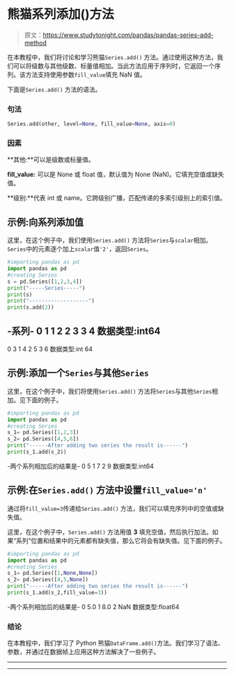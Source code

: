 # 熊猫系列添加()方法

> 原文：<https://www.studytonight.com/pandas/pandas-series-add-method>

在本教程中，我们将讨论和学习熊猫`Series.add()` 方法。通过使用这种方法，我们可以将级数与其他级数、标量值相加。当此方法应用于序列时，它返回一个序列。该方法支持使用参数`fill_value`填充 NaN 值。

下面是`Series.add()` 方法的语法。

### 句法

```py
Series.add(other, level=None, fill_value=None, axis=0)
```

### 因素

**其他:**可以是级数或标量值。

**fill_value:** 可以是 None 或 float 值，默认值为 None (NaN)。它填充空值或缺失值。

**级别:**代表 int 或 name。它跨级别广播，匹配传递的多索引级别上的索引值。

## 示例:向系列添加值

这里，在这个例子中，我们使用`Series.add()` 方法将`Series`与`scalar`相加。`Series`中的元素逐个加上`scalar`值`'2'`，返回`Series`。

```py
#importing pandas as pd
import pandas as pd
#creating Series
s = pd.Series([1,2,3,4])
print("-----Series-----")
print(s)
print("-------------------")
print(s.add(2))
```

-系列-
0 1
1 2
2 3
3 4
数据类型:int64
-
0 3
1 4
2 5
3 6
数据类型:int 64

## 示例:添加一个`Series`与其他`Series`

这里，在这个例子中，我们将使用`Series.add()` 方法将`Series`与其他`Series`相加。见下面的例子。

```py
#importing pandas as pd
import pandas as pd
#creating Series
s_1= pd.Series([1,2,3])
s_2= pd.Series([4,5,6])
print("------After adding two series the result is------")
print(s_1.add(s_2))
```

-两个系列相加后的结果是-
0 5
1 7
2 9
数据类型:int64

## 示例:在`Series.add()` 方法中设置`fill_value='n'`

通过将`fill_value=3`传递给`Series.add()` 方法，我们可以填充序列中的空值或缺失值。

这里，在这个例子中，`Series.add()` 方法用值 **3** 填充空值，然后执行加法。如果“系列”位置和结果中的元素都有缺失值，那么它将会有缺失值。见下面的例子。

```py
#importing pandas as pd
import pandas as pd
#creating Series
s_1= pd.Series([1,None,None])
s_2= pd.Series([4,5,None])
print("------After adding two series the result is------")
print(s_1.add(s_2,fill_value=3))
```

-两个系列相加后的结果是-
0 5.0
1 8.0
2 NaN
数据类型:float64

### 结论

在本教程中，我们学习了 Python 熊猫`DataFrame.add()`方法。我们学习了语法、参数，并通过在数据帧上应用这种方法解决了一些例子。

* * *

* * *